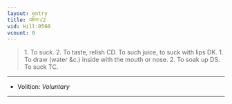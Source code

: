 ```yaml
---
layout: entry
title: འཇིབ་√2
vid: Hill:0560
vcount: 0
---
```

> 1\. To suck\. 2\. To taste, relish CD\. To such juice, to suck with lips DK\. 1\. To draw (water &c\.) inside with the mouth or nose\. 2\. To soak up DS\. To suck TC\.

---
* Volition: _Voluntary_

---

